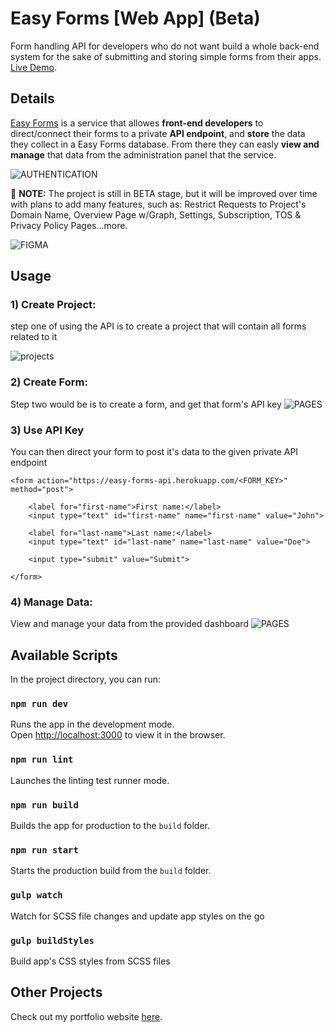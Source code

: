 
# Easy Forms [Web App] (Beta)

Form handling API for developers who do not want build a whole back-end system for the sake of submitting and storing simple forms from their apps. [Live Demo](https://easy-forms.netlify.app/).

## Details

[Easy Forms](https://easy-forms.netlify.app/) is a service that allowes **front-end developers** to direct/connect their forms to a private **API endpoint**, and **store** the data they collect in a Easy Forms database. From there they can easly **view and manage** that data from the administration panel that the service.

![AUTHENTICATION](https://drive.google.com/uc?export=view&id=1r_2S_DvMgXUdyw3ssjRatAqdLFQFeHvJ)

🎲 **NOTE:** The project is still in BETA stage, but it will be improved over time with plans to add many features, such as: Restrict Requests to Project's Domain Name, Overview Page w/Graph, Settings, Subscription, TOS & Privacy Policy Pages...more.

![FIGMA](https://drive.google.com/uc?export=view&id=15uoGYtzyDIs8Yze81V3V2DZIKWwIIHJS)

## Usage

### 1) Create Project:
step one of using the API is to create a project that will contain all forms related to it

![projects](https://drive.google.com/uc?export=view&id=1PSHdutCAtI_R_CSOgw-F-qUf2mjkU5C2)

### 2) Create Form:

Step two would be is to create a form, and get that form's API key
![PAGES](https://drive.google.com/uc?export=view&id=1sLNBx64BYe41WMWof8Z3dmlKfgBNLwX1)

### 3) Use API Key

You can then direct your form to post it's data to the given private API endpoint


```
<form action="https://easy-forms-api.herokuapp.com/<FORM_KEY>" method="post">

    <label for="first-name">First name:</label>
    <input type="text" id="first-name" name="first-name" value="John">

    <label for="last-name">Last name:</label>
    <input type="text" id="last-name" name="last-name" value="Doe">

    <input type="submit" value="Submit">

</form>
```

### 4) Manage Data:

View and manage your data from the provided dashboard
![PAGES](https://drive.google.com/uc?export=view&id=1Ax7hh6ep7gOKTd_eGdz1T3fg8pRm3SIg)

## Available Scripts

In the project directory, you can run:

### `npm run dev`

Runs the app in the development mode.\
Open [http://localhost:3000](http://localhost:3000) to view it in the browser.

### `npm run lint`

Launches the linting test runner mode.

### `npm run build`

Builds the app for production to the `build` folder.

### `npm run start`

Starts the production build from the `build` folder.

### `gulp watch`

Watch for SCSS file changes and update app styles on the go

### `gulp buildStyles`

Build app's CSS styles from SCSS files

## Other Projects

Check out my portfolio website [here](https://merouane-bali.netlify.app/).
